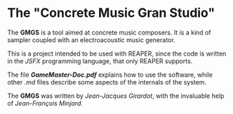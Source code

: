 # The "Concrete Music Gran Studio"

The **GMGS** is a tool aimed at concrete music composers. It is a kind of sampler coupled with an electroacoustic music generator.

This is a project intended to be used with REAPER, since the code
is written in the *JSFX* programming language, that only REAPER supports.

The file ***GameMaster-Doc.pdf*** explains how to use the software, while other *.md* files
describe some aspects of the internals of the system.

The **GMGS** was written by *Jean-Jacques Girardot*, with the invaluable
help of *Jean-François Minjard*.
